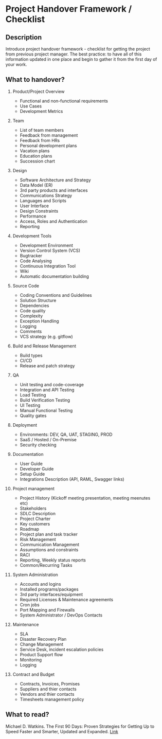 # Project Handover Framework / Checklist
## Description

Introduce project handover framework - checklist for getting the project from previous project manager. The best practice: to have all of this information updated in one place and begin to gather it from the first day of your work.

## What to handover?
1. Product/Project Overview

	- Functional and non-functional requirements   
	- Use Cases
	- Development Metrics
  
1. Team
 
	- List of team members
	- Feedback from management
	- Feedback from HRs
	- Personal development plans
	- Vacation plans
	- Education plans
	- Succession chart
  
1. Design
   
	- Software Architecture and Strategy
	- Data Model (ER)
	- 3rd party products and interfaces
	- Communications Strategy
	- Languages and Scripts
	- User Interface
	- Design Constraints
	- Performance
	- Access, Roles and Authentication
	- Reporting
	    
1. Development Tools
   
	- Development Environment
	- Version Control System (VCS)
	- Bugtracker
	- Code Analysing
	- Continuous Integration Tool
	- Wiki
	- Automatic documentation building
	   
1. Source Code
   
	- Coding Conventions and Guidelines
	- Solution Structure
	- Dependencies
	- Code quality
	- Complexity
	- Exception Handling
	- Logging
	- Comments
	- VCS strategy (e.g. gitflow)
	   
1. Build and Release Management
   
	- Build types
	- CI/CD
	- Release and patch strategy
	   
1. QA
   
	- Unit testing and code-coverage
	- Integration and API Testing
	- Load Testing
	- Build Verification Testing
	- UI Testing
	- Manual Functional Testing
	- Quality gates
	   
7. Deployment
   
	- Environments: DEV, QA, UAT, STAGING, PROD
	- SaaS / Hosted / On-Premise 
	- Security checking
	   
1. Documentation
   
	- User Guide
	- Developer Guide
	- Setup Guide
	- Integrations Description (API, RAML, Swagger links)
	   
1. Project management
   
	- Project History (Kickoff meeting presentation, meeting meenutes etc)
	- Stakeholders
	- SDLC Description
	- Project Charter
	- Key customers
	- Roadmap
	- Project plan and task tracker
	- Risk Management
	- Communication Management
	- Assumptions and constraints
	- RACI
	- Reporting, Weekly status reports
	- Common/Recurring Tasks
	    
1. System Administration
    
	- Accounts and logins
	- Installed programs/packages
	- 3rd party interfaces/equipment
	- Required Licenses & Maintenance agreements
	- Cron jobs
	- Port Mapping and Firewalls
	- System Administrator / DevOps Contacts
	   
1. Maintenance
    
	- SLA
	- Disaster Recovery Plan
	- Change Management
	- Service Desk, incident escalation policies
	- Product Support flow
	- Monitoring
	- Logging
1. Contract and Budget
	- Contracts, Invoices, Promises
	- Suppliers and thier contacts
	- Vendors and thier contacts
	- Timesheets management policy

## What to read?
Michael D. Watkins. The First 90 Days: Proven Strategies for Getting Up to Speed Faster and Smarter, Updated and Expanded. [Link](https://www.amazon.com/First-90-Days-Strategies-Expanded/dp/1422188612)
